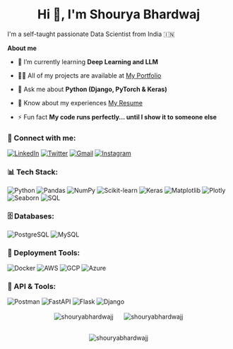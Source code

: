 <p><h1 align="center">Hi 👋, I'm Shourya Bhardwaj</h1></p>

I'm a self-taught passionate Data Scientist from India 🇮🇳

**About me**
- 🌱 I’m currently learning **Deep Learning and LLM**

- 👨‍💻 All of my projects are available at [My Portfolio](https://github.com/Shouryabhardwajj)
- 💬 Ask me about **Python (Django, PyTorch & Keras)**

- 📄 Know about my experiences [My Resume](https://drive.google.com/file/d/1U1Dk-zOBUWj8SwNZUdpdzGrpwUDXFp1W/view?usp=sharing)
- ⚡ Fun fact **My code runs perfectly… until I show it to someone else**

<h3 align="left">📲 Connect with me:</h3>
<div align="left">
  <a href="https://www.linkedin.com/in/shouryabhardwajj/"><img alt="LinkedIn" src="https://img.shields.io/badge/linkedin-%230077B5.svg?style=for-the-badge&logo=linkedin&logoColor=white"/></a>
  <a href="https://twitter.com/shourya29621872" target="_blank"><img alt="Twitter" src="https://img.shields.io/badge/Twitter-000000?style=for-the-badge&logo=x&logoColor=white"/></a>
  <a href="mailto:shouryabhardwaj19@gmail.com"><img alt="Gmail" src="https://img.shields.io/badge/Gmail-D14836?style=for-the-badge&logo=gmail&logoColor=white"/></a>
  <a href="https://www.instagram.com/shourya_bhardwajj"><img alt="Instagram" src="https://img.shields.io/badge/Instagram-E4405F?style=for-the-badge&logo=instagram&logoColor=white"/></a>
</div>

<div>
  <h3 align="left">📊 Tech Stack:</h3>
  <div align="left">
    <img alt="Python" src="https://img.shields.io/badge/python-%2314354C.svg?style=for-the-badge&logo=python&logoColor=white"/>
    <img alt="Pandas" src="https://img.shields.io/badge/pandas-%23150458.svg?style=for-the-badge&logo=pandas&logoColor=white"/>
    <img alt="NumPy" src="https://img.shields.io/badge/numpy-%23013243.svg?style=for-the-badge&logo=numpy&logoColor=white"/>
    <img alt="Scikit-learn" src="https://img.shields.io/badge/scikit--learn-%23F7931E.svg?style=for-the-badge&logo=scikit-learn&logoColor=white"/>
    <img alt="Keras" src="https://img.shields.io/badge/Keras-%23D00000.svg?style=for-the-badge&logo=keras&logoColor=white"/>
    <img alt="Matplotlib" src="https://img.shields.io/badge/Matplotlib-%230C479C.svg?style=for-the-badge&logo=matplotlib&logoColor=white"/>
    <img alt="Plotly" src="https://img.shields.io/badge/Plotly-%233F4F75.svg?style=for-the-badge&logo=plotly&logoColor=white"/>
    <img alt="Seaborn" src="https://img.shields.io/badge/Seaborn-3776AB?style=for-the-badge&logo=python&logoColor=white"/>
    <img alt="SQL" src="https://img.shields.io/badge/SQL-336791?style=for-the-badge&logo=postgresql&logoColor=white"/>
  </div>

  <h3 align="left">🗄️ Databases:</h3>
  <div align="left">
    <img alt="PostgreSQL" src="https://img.shields.io/badge/PostgreSQL-336791?style=for-the-badge&logo=postgresql&logoColor=white"/>
    <img alt="MySQL" src="https://img.shields.io/badge/mysql-%2300f.svg?style=for-the-badge&logo=mysql&logoColor=white"/>

  </div>

  <h3 align="left">🚀 Deployment Tools:</h3>
  <div align="left">
    <img alt="Docker" src="https://img.shields.io/badge/Docker-2496ED?style=for-the-badge&logo=docker&logoColor=white"/>
    <img alt="AWS" src="https://img.shields.io/badge/AWS-%23FF9900.svg?style=for-the-badge&logo=amazon-aws&logoColor=white"/>
    <img alt="GCP" src="https://img.shields.io/badge/Google%20Cloud-%234285F4.svg?style=for-the-badge&logo=google-cloud&logoColor=white"/>
    <img alt="Azure" src="https://img.shields.io/badge/Microsoft%20Azure-0078D4?style=for-the-badge&logo=microsoft-azure&logoColor=white"/>

 </div>

  <h3 align="left">🔧 API & Tools:</h3>
  <div align="left">
    <img alt="Postman" src="https://img.shields.io/badge/Postman-FF6C37?style=for-the-badge&logo=postman&logoColor=white"/>
    <img alt="FastAPI" src="https://img.shields.io/badge/FastAPI-009688?style=for-the-badge&logo=fastapi&logoColor=white"/>
    <img alt="Flask" src="https://img.shields.io/badge/Flask-000000?style=for-the-badge&logo=flask&logoColor=white"/>
    <img alt="Django" src="https://img.shields.io/badge/Django-092E20?style=for-the-badge&logo=django&logoColor=white"/>
  </div>
</div>

<br>
<div align="center">
  <img src="https://github-readme-stats.vercel.app/api?username=shouryabhardwajj&show_icons=true&locale=en" alt="shouryabhardwajj" style="margin-right: 20px;" />
  <img src="https://github-readme-stats.vercel.app/api/top-langs?username=shouryabhardwajj&show_icons=true&locale=en&layout=compact" alt="shouryabhardwajj" />
</div>
<br>
<p align="center">
  <img src="https://github-readme-streak-stats.herokuapp.com/?user=shouryabhardwajj&" alt="shouryabhardwajj" />
</p>


